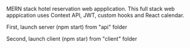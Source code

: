 MERN stack hotel reservation web appplication. 
This full stack web apppication uses Context API, JWT, custom hooks and React calendar.

First, launch server (npm start) from "api" folder

Second, launch client (npm star) from "client" folder

